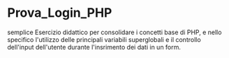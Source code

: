 # Prova_Login_PHP
semplice Esercizio didattico per consolidare i concetti base di PHP, e nello specifico l'utilizzo delle principali variabili superglobali e il controllo dell'input dell'utente durante l'insrimento dei dati in un form. 
